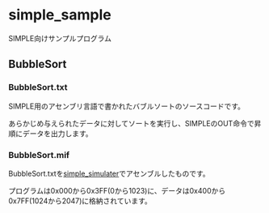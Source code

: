 # simple_sample
SIMPLE向けサンプルプログラム

## BubbleSort
### BubbleSort.txt

SIMPLE用のアセンブリ言語で書かれたバブルソートのソースコードです。

あらかじめ与えられたデータに対してソートを実行し、SIMPLEのOUT命令で昇順にデータを出力します。

### BubbleSort.mif

BubbleSort.txtを[simple_simulater](https://github.com/kuis-isle3hw/simple_simulator)でアセンブルしたものです。

プログラムは0x000から0x3FF(0から1023)に、データは0x400から0x7FF(1024から2047)に格納されています。
